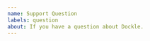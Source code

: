 ```yaml
---
name: Support Question
labels: question
about: If you have a question about Dockle.
---
```


<!--
If you have a trouble, feel free to ask.
Make sure you're not asking duplicate question by searching on the issues lists.
-->
